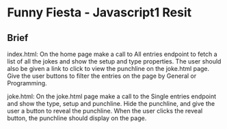 <h1>Funny Fiesta - Javascript1 Resit</h1>

<h2>Brief</h2>

index.html:
On the home page make a call to All entries endpoint to fetch a list of all the jokes and show the setup and
type properties. The user should also be given a link to click to view the punchline on the joke.html page.
Give the user buttons to filter the entries on the page by General or Programming.

joke.html:
On the joke.html page make a call to the Single entries endpoint and show the type, setup and punchline.
Hide the punchline, and give the user a button to reveal the punchline. When the user clicks the reveal
button, the punchline should display on the page.
